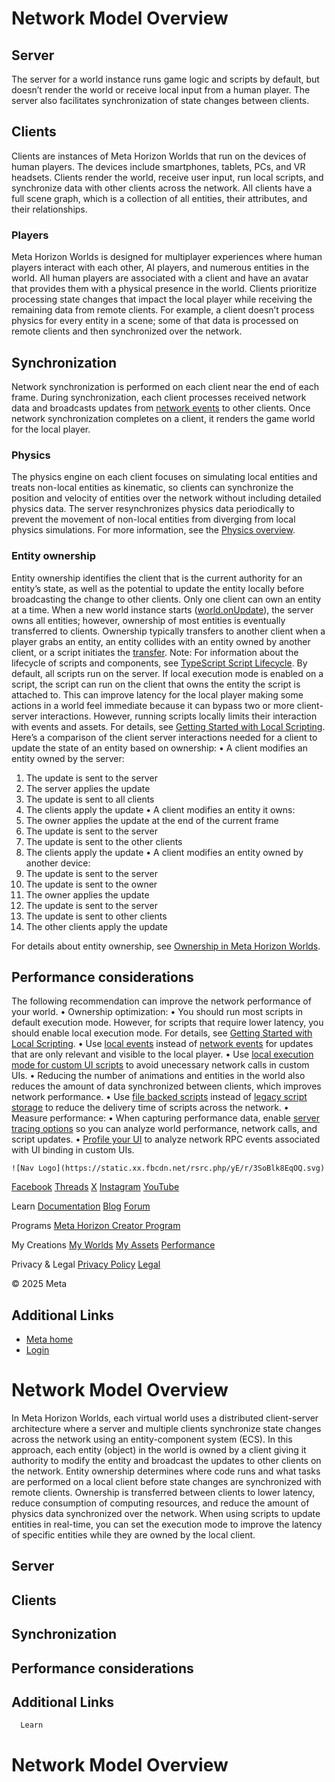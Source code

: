 # Network Model Overview

## Server

 The server for a world instance runs game logic and scripts by default, but
doesn’t render the world or receive local input from a human player. The server also
facilitates synchronization of state changes between clients.  

## Clients

 Clients are instances of Meta Horizon Worlds that run on the devices of human
players. The devices include smartphones, tablets, PCs, and VR headsets. Clients
render the world, receive user input, run local scripts, and synchronize data
with other clients across the network. All clients have a full scene graph, which is a collection of all entities,
their attributes, and their relationships.  

### Players

 Meta Horizon Worlds is designed for multiplayer experiences where human players
interact with each other, AI players, and numerous entities in the world. All
human players are associated with a client and have an avatar that provides them
with a physical presence in the world. Clients prioritize processing state
changes that impact the local player while receiving the remaining data from remote
clients. For example, a client doesn’t process physics for every entity in a scene; some of that data is processed on remote clients
and then synchronized over the network.  

## Synchronization

 Network synchronization is performed on each client near the end of each frame.
During synchronization, each client processes received network data and
broadcasts updates from [network events](https://developers.meta.com/horizon-worlds/reference/2.0.0/core_networkevent) to other clients. Once network synchronization completes on a client, it renders the game world
for the local player.  

### Physics

 The physics engine on each client focuses on simulating local entities and
treats non-local entities as kinematic, so clients can synchronize the position and
velocity of entities over the network without including detailed physics data.
The server resynchronizes physics data periodically to prevent the movement of
non-local entities from diverging from local physics simulations. For more information, see the [Physics overview](https://developers.meta.com/horizon-worlds/learn/documentation/desktop-editor/physics).  

### Entity ownership

 Entity ownership identifies the client that is the current authority for an
entity’s state, as well as the potential to update the entity locally before
broadcasting the change to other clients. Only one client can own an entity at a time. When a new world instance starts ([world.onUpdate](https://developers.meta.com/horizon-worlds/learn/documentation/typescript/events/world-update-events)), the server owns all entities; however, ownership of most entities is
eventually transferred to clients. Ownership typically transfers to another client when
a player grabs an entity, an entity collides with an entity owned by another
client, or a script initiates the [transfer](https://developers.meta.com/horizon-worlds/learn/documentation/typescript/local-scripting/ownership-in-horizon-worlds#ownership-transfer). Note: For information about the lifecycle of scripts and components, see [TypeScript Script Lifecycle](https://developers.meta.com/horizon-worlds/learn/documentation/typescript/typescript-script-lifecycle). By default, all scripts run on the server. If local execution mode is enabled on
a script, the script can run on the client that owns the entity the script is
attached to. This can improve latency for the local player making some actions in
a world feel immediate because it can bypass two or more client-server
interactions. However, running scripts locally limits their interaction with events and
assets. For details, see [Getting Started with Local Scripting](https://developers.meta.com/horizon-worlds/learn/documentation/typescript/local-scripting/getting-started-with-local-scripting). Here’s a comparison of the client server interactions needed for a client to
update the state of an entity based on ownership:
• A client modifies an entity owned by the server:
  1. The update is sent to the server
  2. The server applies the update
  3. The update is sent to all clients
  4. The clients apply the update
• A client modifies an entity it owns:
  1. The owner applies the update at the end of the current frame
  2. The update is sent to the server
  3. The update is sent to the other clients
  4. The clients apply the update
• A client modifies an entity owned by another device:
  1. The update is sent to the server
  2. The update is sent to the owner
  3. The owner applies the update
  4. The update is sent to the server
  5. The update is sent to other clients
  6. The other clients apply the update

 For details about entity ownership, see [Ownership in Meta Horizon Worlds](https://developers.meta.com/horizon-worlds/learn/documentation/typescript/local-scripting/ownership-in-horizon-worlds).  

## Performance considerations

 The following recommendation can improve the network performance of your world.
•  Ownership optimization:
  •  You should run most scripts in default execution mode. However, for scripts that
require lower latency, you should enable local execution mode. For details, see
[Getting Started with Local Scripting](https://developers.meta.com/horizon-worlds/learn/documentation/typescript/local-scripting/getting-started-with-local-scripting).
  •  Use [local events](https://developers.meta.com/horizon-worlds/learn/documentation/typescript/events/local-events) instead of [network events](https://developers.meta.com/horizon-worlds/reference/2.0.0/core_networkevent) for updates that are only relevant and visible to the local player.
  •  Use [local execution mode for custom UI scripts](https://developers.meta.com/horizon-worlds/learn/documentation/desktop-editor/custom-ui/local-mode-custom-ui-scripts) to avoid unecessary network calls in custom UIs.
•  Reducing the number of animations and entities in the world also reduces the
amount of data synchronized between clients, which improves network performance.
•  Use [file backed scripts](https://developers.meta.com/horizon-worlds/learn/documentation/typescript/filebacked-scripts) instead of [legacy script storage](https://developers.meta.com/horizon-worlds/learn/documentation/typescript/legacy-script-storage) to reduce the delivery time of scripts across the network.
•  Measure performance:
  •  When capturing performance data, enable [server tracing options](https://developers.meta.com/horizon-worlds/learn/documentation/performance-best-practices-and-tooling/performance-tools/tracing#tracing-options) so you can analyze world performance, network calls, and script updates.
  •  [Profile your UI](https://developers.meta.com/horizon-worlds/learn/documentation/performance-best-practices-and-tooling/performance-best-practices/custom-ui-optimization) to analyze network RPC events associated with UI binding in custom UIs.
    

    ![Nav Logo](https://static.xx.fbcdn.net/rsrc.php/yE/r/3SoBlk8EqOQ.svg)


[Facebook](https://www.facebook.com/MetaHorizon/)
[Threads](https://www.threads.com/@metahorizon)
[X](https://x.com/MetaHorizon/)
[Instagram](https://www.instagram.com/metahorizon/)
[YouTube](https://www.youtube.com/@MetaQuestVR)

 Learn
[Documentation](https://developers.meta.com/horizon-worlds/learn/documentation/)
[Blog](https://developers.meta.com/horizon/blog/)
[Forum](https://communityforums.atmeta.com/t5/Creator-Forum/ct-p/Meta_Horizon_Creator_Forums)

 Programs
[Meta Horizon Creator Program](https://developers.meta.com/horizon-worlds/programs/)

 My Creations
[My Worlds](https://horizon.meta.com/creator/worlds_all/?utm_source=horizon_worlds_creator)
[My Assets](https://horizon.meta.com/creator/assets/?utm_source=horizon_worlds_creator)
[Performance](https://horizon.meta.com/creator/performance/traces/?utm_source=horizon_worlds_creator)

 Privacy & Legal
[Privacy Policy](https://www.meta.com/legal/privacy-policy/)
[Legal](https://www.meta.com/legal/supplemental-terms-of-service/)

 © 2025 Meta

## Additional Links
- [Meta home](https://developers.meta.com/horizon-worlds/)
- [Login](https://developers.meta.com/login/?redirect_uri=https%3A%2F%2Fdevelopers.meta.com%2Fhorizon-worlds%2Flearn%2Fdocumentation%2Fdesktop-editor%2Fnetwork-model%2F)

# Network Model Overview

 In Meta Horizon Worlds, each virtual world uses a distributed client-server
architecture where a server and multiple clients synchronize state changes across
the network using an entity-component system (ECS). In this approach, each entity
(object) in the world is owned by a client giving it authority to modify the
entity and broadcast the updates to other clients on the network. Entity ownership determines where code runs and what tasks are performed on a
local client before state changes are synchronized with remote clients. Ownership
is transferred between clients to lower latency, reduce consumption of computing
resources, and reduce the amount of physics data synchronized over the network.
When using scripts to update entities in real-time, you can set the execution
mode to improve the latency of specific entities while they are owned by the
local client.  

## Server
## Clients
## Synchronization
## Performance considerations
## Additional Links
      Learn
# Network Model Overview
